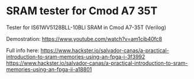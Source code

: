 # SRAM tester for Cmod A7 35T
Tester for IS61WV5128BLL-10BLI SRAM in Cmod A7-35T (Verilog)

Demostration: https://www.youtube.com/watch?v=am1cib40fc8

Full info here:
https://www.hackster.io/salvador-canas/a-practical-introduction-to-sram-memories-using-an-fpga-i-3f3992
https://www.hackster.io/salvador-canas/a-practical-introduction-to-sram-memories-using-an-fpga-ii-a18801
